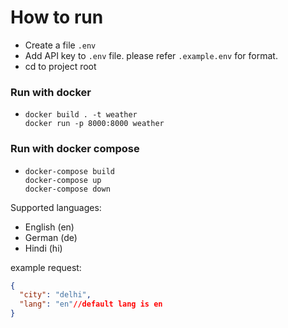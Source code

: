# How to run

- Create a file `.env`
- Add API key to `.env` file. please refer `.example.env` for format.
- cd to project root

### Run with docker

- ```commandline
  docker build . -t weather
  docker run -p 8000:8000 weather 
  ```

### Run with docker compose

- ```commandline
  docker-compose build
  docker-compose up
  docker-compose down
  ```

Supported languages:

- English (en)
- German (de)
- Hindi (hi)

example request:

```json lines
{
  "city": "delhi",
  "lang": "en"//default lang is en
}
```